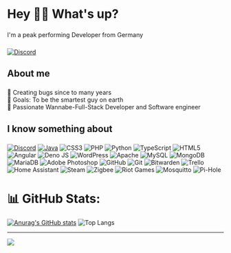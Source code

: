 <h1 align="left">Hey 👋🏼 What's up?</h1>

###

<p align="left">I'm a peak performing Developer from Germany</p>

###

[![Discord](https://img.shields.io/badge/Discord-%237289DA.svg?logo=discord&logoColor=white)](https://discord.gg/https://discord.com/users/260388846108147713) 

###

<h2 align="left">About me</h2>

###

<p align="left">🦠 Creating bugs since to many years<br>🎯 Goals: To be the smartest guy on earth<br>📱 Passionate Wannabe-Full-Stack Developer and Software engineer </p>

###

<h2 align="left">I know something about</h2>

###

[![Discord](https://img.shields.io/badge/Discord-%237289DA.svg?logo=discord&logoColor=white)](https://discord.gg/https://discord.com/users/260388846108147713) [![Java](https://img.shields.io/badge/Java-%23ED8B00.svg?logo=openjdk&logoColor=white)](#) ![CSS3](https://img.shields.io/badge/css3-%231572B6.svg?style=flat&logo=css3&logoColor=white) ![PHP](https://img.shields.io/badge/php-%23777BB4.svg?style=flat&logo=php&logoColor=white) ![Python](https://img.shields.io/badge/python-3670A0?style=flat&logo=python&logoColor=ffdd54) ![TypeScript](https://img.shields.io/badge/typescript-%23007ACC.svg?style=flat&logo=typescript&logoColor=white) ![HTML5](https://img.shields.io/badge/html5-%23E34F26.svg?style=flat&logo=html5&logoColor=white) ![Angular](https://img.shields.io/badge/angular-%23DD0031.svg?style=flat&logo=angular&logoColor=white) ![Deno JS](https://img.shields.io/badge/deno%20js-000000?style=flat&logo=deno&logoColor=white) ![WordPress](https://img.shields.io/badge/WordPress-%23117AC9.svg?style=flat&logo=WordPress&logoColor=white) ![Apache](https://img.shields.io/badge/apache-%23D42029.svg?style=flat&logo=apache&logoColor=white) ![MySQL](https://img.shields.io/badge/mysql-4479A1.svg?style=flat&logo=mysql&logoColor=white) ![MongoDB](https://img.shields.io/badge/MongoDB-%234ea94b.svg?style=flat&logo=mongodb&logoColor=white) ![MariaDB](https://img.shields.io/badge/MariaDB-003545?style=flat&logo=mariadb&logoColor=white) ![Adobe Photoshop](https://img.shields.io/badge/adobe%20photoshop-%2331A8FF.svg?style=flat&logo=adobe%20photoshop&logoColor=white) ![GitHub](https://img.shields.io/badge/github-%23121011.svg?style=flat&logo=github&logoColor=white) ![Git](https://img.shields.io/badge/git-%23F05033.svg?style=flat&logo=git&logoColor=white) ![Bitwarden](https://img.shields.io/badge/bitwarden-%23175DDC.svg?style=flat&logo=bitwarden&logoColor=white) ![Trello](https://img.shields.io/badge/Trello-%23026AA7.svg?style=flat&logo=Trello&logoColor=white) ![Home Assistant](https://img.shields.io/badge/home%20assistant-%2341BDF5.svg?style=flat&logo=home-assistant&logoColor=white) ![Steam](https://img.shields.io/badge/steam-%23000000.svg?style=flat&logo=steam&logoColor=white) ![Zigbee](https://img.shields.io/badge/zigbee-%23EB0443.svg?style=flat&logo=zigbee&logoColor=white) ![Riot Games](https://img.shields.io/badge/riotgames-D32936.svg?style=flat&logo=riotgames&logoColor=white) ![Mosquitto](https://img.shields.io/badge/mosquitto-%233C5280.svg?style=flat&logo=eclipsemosquitto&logoColor=white) ![Pi-Hole](https://img.shields.io/badge/pihole-%2396060C.svg?style=flat&logo=pi-hole&logoColor=white)

# 📊 GitHub Stats:

[![Anurag's GitHub stats](https://github-readme-stats.vercel.app/api?username=BungeeDEV)](https://github.com/anuraghazra/github-readme-stats) ![Top Langs](https://github-readme-stats.vercel.app/api/top-langs/?username=BungeeDEV&layout=compact) 

---

[![](https://visitcount.itsvg.in/api?id=BungeeDEV&icon=0&color=2)](https://visitcount.itsvg.in)
